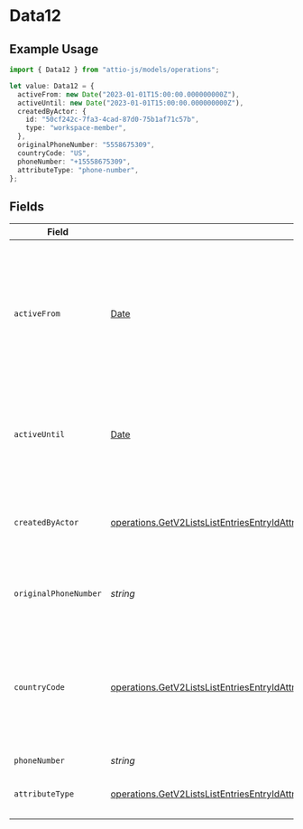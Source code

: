 # Data12

## Example Usage

```typescript
import { Data12 } from "attio-js/models/operations";

let value: Data12 = {
  activeFrom: new Date("2023-01-01T15:00:00.000000000Z"),
  activeUntil: new Date("2023-01-01T15:00:00.000000000Z"),
  createdByActor: {
    id: "50cf242c-7fa3-4cad-87d0-75b1af71c57b",
    type: "workspace-member",
  },
  originalPhoneNumber: "5558675309",
  countryCode: "US",
  phoneNumber: "+15558675309",
  attributeType: "phone-number",
};
```

## Fields

| Field                                                                                                                                                                                                                                                                                  | Type                                                                                                                                                                                                                                                                                   | Required                                                                                                                                                                                                                                                                               | Description                                                                                                                                                                                                                                                                            | Example                                                                                                                                                                                                                                                                                |
| -------------------------------------------------------------------------------------------------------------------------------------------------------------------------------------------------------------------------------------------------------------------------------------- | -------------------------------------------------------------------------------------------------------------------------------------------------------------------------------------------------------------------------------------------------------------------------------------- | -------------------------------------------------------------------------------------------------------------------------------------------------------------------------------------------------------------------------------------------------------------------------------------- | -------------------------------------------------------------------------------------------------------------------------------------------------------------------------------------------------------------------------------------------------------------------------------------- | -------------------------------------------------------------------------------------------------------------------------------------------------------------------------------------------------------------------------------------------------------------------------------------- |
| `activeFrom`                                                                                                                                                                                                                                                                           | [Date](https://developer.mozilla.org/en-US/docs/Web/JavaScript/Reference/Global_Objects/Date)                                                                                                                                                                                          | :heavy_check_mark:                                                                                                                                                                                                                                                                     | The point in time at which this value was made "active". `active_from` can be considered roughly analogous to `created_at`.                                                                                                                                                            | 2023-01-01T15:00:00.000000000Z                                                                                                                                                                                                                                                         |
| `activeUntil`                                                                                                                                                                                                                                                                          | [Date](https://developer.mozilla.org/en-US/docs/Web/JavaScript/Reference/Global_Objects/Date)                                                                                                                                                                                          | :heavy_check_mark:                                                                                                                                                                                                                                                                     | The point in time at which this value was deactivated. If `null`, the value is active.                                                                                                                                                                                                 | 2023-01-01T15:00:00.000000000Z                                                                                                                                                                                                                                                         |
| `createdByActor`                                                                                                                                                                                                                                                                       | [operations.GetV2ListsListEntriesEntryIdAttributesAttributeValuesDataEntriesResponse200ApplicationJSONResponseBody12CreatedByActor](../../models/operations/getv2listslistentriesentryidattributesattributevaluesdataentriesresponse200applicationjsonresponsebody12createdbyactor.md) | :heavy_check_mark:                                                                                                                                                                                                                                                                     | The actor that created this value.                                                                                                                                                                                                                                                     | {<br/>"type": "workspace-member",<br/>"id": "50cf242c-7fa3-4cad-87d0-75b1af71c57b"<br/>}                                                                                                                                                                                               |
| `originalPhoneNumber`                                                                                                                                                                                                                                                                  | *string*                                                                                                                                                                                                                                                                               | :heavy_check_mark:                                                                                                                                                                                                                                                                     | The raw, original phone number, as inputted.                                                                                                                                                                                                                                           | 5558675309                                                                                                                                                                                                                                                                             |
| `countryCode`                                                                                                                                                                                                                                                                          | [operations.GetV2ListsListEntriesEntryIdAttributesAttributeValuesDataEntriesCountryCode](../../models/operations/getv2listslistentriesentryidattributesattributevaluesdataentriescountrycode.md)                                                                                       | :heavy_check_mark:                                                                                                                                                                                                                                                                     | The ISO 3166-1 alpha-2 country code representing the country that this phone number belongs to.                                                                                                                                                                                        | US                                                                                                                                                                                                                                                                                     |
| `phoneNumber`                                                                                                                                                                                                                                                                          | *string*                                                                                                                                                                                                                                                                               | :heavy_check_mark:                                                                                                                                                                                                                                                                     | N/A                                                                                                                                                                                                                                                                                    | +15558675309                                                                                                                                                                                                                                                                           |
| `attributeType`                                                                                                                                                                                                                                                                        | [operations.GetV2ListsListEntriesEntryIdAttributesAttributeValuesDataEntriesResponse200ApplicationJSONResponseBody12AttributeType](../../models/operations/getv2listslistentriesentryidattributesattributevaluesdataentriesresponse200applicationjsonresponsebody12attributetype.md)   | :heavy_check_mark:                                                                                                                                                                                                                                                                     | The attribute type of the value.                                                                                                                                                                                                                                                       | phone-number                                                                                                                                                                                                                                                                           |